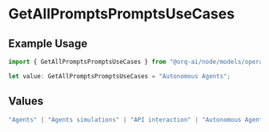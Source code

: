 # GetAllPromptsPromptsUseCases

## Example Usage

```typescript
import { GetAllPromptsPromptsUseCases } from "@orq-ai/node/models/operations";

let value: GetAllPromptsPromptsUseCases = "Autonomous Agents";
```

## Values

```typescript
"Agents" | "Agents simulations" | "API interaction" | "Autonomous Agents" | "Chatbots" | "Classification" | "Code understanding" | "Code writing" | "Documents QA" | "Conversation" | "Extraction" | "Multi-modal" | "Self-checking" | "SQL" | "Summarization" | "Tagging"
```